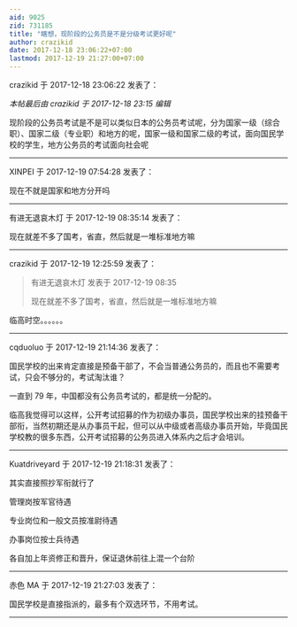 ```yaml
---
aid: 9025
zid: 731185
title: "瞎想，现阶段的公务员是不是分级考试更好呢"
author: crazikid
date: 2017-12-18 23:06:22+07:00
lastmod: 2017-12-19 21:27:00+07:00
---
```


crazikid 于 2017-12-18 23:06:22 发表了：

_本帖最后由 crazikid 于 2017-12-18 23:15 编辑_

现阶段的公务员考试是不是可以类似日本的公务员考试呢，分为国家一级（综合职）、国家二级（专业职）和地方的呢，国家一级和国家二级的考试，面向国民学校的学生，地方公务员的考试面向社会呢

---

XINPEI 于 2017-12-19 07:54:28 发表了：

现在不就是国家和地方分开吗

---

有进无退哀木灯 于 2017-12-19 08:35:14 发表了：

现在就差不多了国考，省直，然后就是一堆标准地方嘛

---

crazikid 于 2017-12-19 12:25:59 发表了：

> 有进无退哀木灯 发表于 2017-12-19 08:35
>
> 现在就差不多了国考，省直，然后就是一堆标准地方嘛

临高时空。。。。。。

---

cqduoluo 于 2017-12-19 21:14:36 发表了：

国民学校的出来肯定直接是预备干部了，不会当普通公务员的，而且也不需要考试，只会不够分的，考试淘汰谁？

一直到 79 年，中国都没有公务员考试的，都是统一分配的。

临高我觉得可以这样，公开考试招募的作为初级办事员，国民学校出来的挂预备干部衔，当然初期还是从办事员干起，但可以从中级或者高级办事员开始，毕竟国民学校教的很多东西，公开考试招募的公务员进入体系内之后才会培训。

---

Kuatdriveyard 于 2017-12-19 21:18:31 发表了：

其实直接照抄军衔就行了

管理岗按军官待遇

专业岗位和一般文员按准尉待遇

办事岗位按士兵待遇

各自加上年资修正和晋升，保证退休前往上混一个台阶

---

赤色 MA 于 2017-12-19 21:27:03 发表了：

国民学校是直接指派的，最多有个双选环节，不用考试。

---
